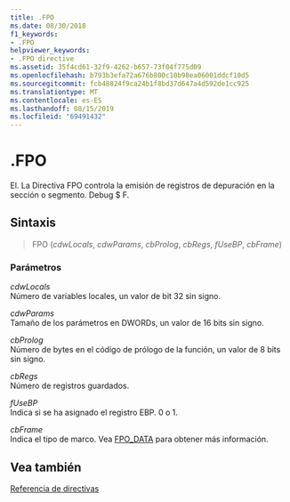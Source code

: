 ```yaml
---
title: .FPO
ms.date: 08/30/2018
f1_keywords:
- .FPO
helpviewer_keywords:
- .FPO directive
ms.assetid: 35f4cd61-32f9-4262-b657-73f04f775d09
ms.openlocfilehash: b793b3efa72a676b800c10b98ea06001ddcf10d5
ms.sourcegitcommit: fcb48824f9ca24b1f8bd37d647a4d592de1cc925
ms.translationtype: MT
ms.contentlocale: es-ES
ms.lasthandoff: 08/15/2019
ms.locfileid: "69491432"
---
```

# <a name="fpo"></a>.FPO

El. La Directiva FPO controla la emisión de registros de depuración en la sección o segmento. Debug $ F.

## <a name="syntax"></a>Sintaxis

> FPO (*cdwLocals*, *cdwParams*, *cbProlog*, *cbRegs*, *fUseBP*, *cbFrame*)

### <a name="parameters"></a>Parámetros

*cdwLocals*<br/>
Número de variables locales, un valor de bit 32 sin signo.

*cdwParams*<br/>
Tamaño de los parámetros en DWORDs, un valor de 16 bits sin signo.

*cbProlog*<br/>
Número de bytes en el código de prólogo de la función, un valor de 8 bits sin signo.

*cbRegs*<br/>
Número de registros guardados.

*fUseBP*<br/>
Indica si se ha asignado el registro EBP. 0 o 1.

*cbFrame*<br/>
Indica el tipo de marco.  Vea [FPO_DATA](/windows/win32/api/winnt/ns-winnt-fpo_data) para obtener más información.

## <a name="see-also"></a>Vea también

[Referencia de directivas](../../assembler/masm/directives-reference.md)<br/>
